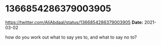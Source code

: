 # 1366854286379003905
https://twitter.com/AliAbdaal/status/1366854286379003905
**Date:** 2021-03-02

how do you work out what to say yes to, and what to say no to?
